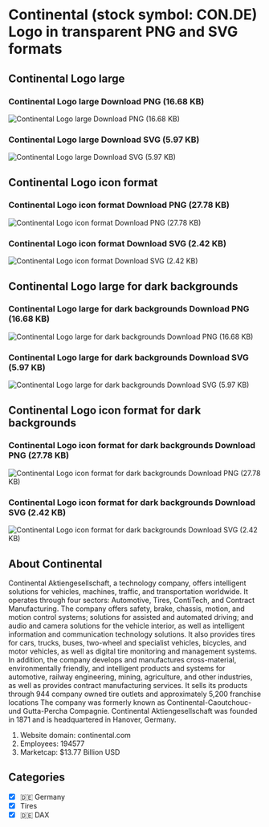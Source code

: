 # Continental (stock symbol: CON.DE) Logo in transparent PNG and SVG formats

## Continental Logo large

### Continental Logo large Download PNG (16.68 KB)

![Continental Logo large Download PNG (16.68 KB)](/img/orig/CON.DE_BIG-3b63c3cd.png)

### Continental Logo large Download SVG (5.97 KB)

![Continental Logo large Download SVG (5.97 KB)](/img/orig/CON.DE_BIG-0333bf39.svg)

## Continental Logo icon format

### Continental Logo icon format Download PNG (27.78 KB)

![Continental Logo icon format Download PNG (27.78 KB)](/img/orig/CON.DE-a1aa901e.png)

### Continental Logo icon format Download SVG (2.42 KB)

![Continental Logo icon format Download SVG (2.42 KB)](/img/orig/CON.DE-1db6a9d9.svg)

## Continental Logo large for dark backgrounds

### Continental Logo large for dark backgrounds Download PNG (16.68 KB)

![Continental Logo large for dark backgrounds Download PNG (16.68 KB)](/img/orig/CON.DE_BIG.D-3184704e.png)

### Continental Logo large for dark backgrounds Download SVG (5.97 KB)

![Continental Logo large for dark backgrounds Download SVG (5.97 KB)](/img/orig/CON.DE_BIG.D-42476aa3.svg)

## Continental Logo icon format for dark backgrounds

### Continental Logo icon format for dark backgrounds Download PNG (27.78 KB)

![Continental Logo icon format for dark backgrounds Download PNG (27.78 KB)](/img/orig/CON.DE.D-be716248.png)

### Continental Logo icon format for dark backgrounds Download SVG (2.42 KB)

![Continental Logo icon format for dark backgrounds Download SVG (2.42 KB)](/img/orig/CON.DE.D-c22b0867.svg)

## About Continental

Continental Aktiengesellschaft, a technology company, offers intelligent solutions for vehicles, machines, traffic, and transportation worldwide. It operates through four sectors: Automotive, Tires, ContiTech, and Contract Manufacturing. The company offers safety, brake, chassis, motion, and motion control systems; solutions for assisted and automated driving; and audio and camera solutions for the vehicle interior, as well as intelligent information and communication technology solutions. It also provides tires for cars, trucks, buses, two-wheel and specialist vehicles, bicycles, and motor vehicles, as well as digital tire monitoring and management systems. In addition, the company develops and manufactures cross-material, environmentally friendly, and intelligent products and systems for automotive, railway engineering, mining, agriculture, and other industries, as well as provides contract manufacturing services. It sells its products through 944 company owned tire outlets and approximately 5,200 franchise locations The company was formerly known as Continental-Caoutchouc- und Gutta-Percha Compagnie. Continental Aktiengesellschaft was founded in 1871 and is headquartered in Hanover, Germany.

1. Website domain: continental.com
2. Employees: 194577
3. Marketcap: $13.77 Billion USD


## Categories
- [x] 🇩🇪 Germany
- [x] Tires
- [x] 🇩🇪 DAX
